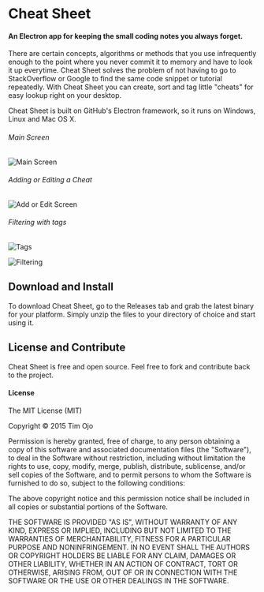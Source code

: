 # Cheat Sheet

#### An Electron app for keeping the small coding notes you always forget. 

There are certain concepts, algorithms or methods that you use infrequently enough to the point where you never commit it to memory and have to look it up everytime. Cheat Sheet solves the problem of not having to go to StackOverflow or Google to find the same code snippet or tutorial repeatedly. With Cheat Sheet you can create, sort and tag little "cheats" for easy lookup right on your desktop.

Cheat Sheet is built on GitHub's Electron framework, so it runs on Windows, Linux and Mac OS X. 

###### Main Screen
![Main Screen](https://raw.githubusercontent.com/tim-ojo/cheat-sheet/master/docs/main_screen.png)

###### Adding or Editing a Cheat
![Add or Edit Screen](https://raw.githubusercontent.com/tim-ojo/cheat-sheet/master/docs/add_or_edit.png)

###### Filtering with tags
![Tags](https://raw.githubusercontent.com/tim-ojo/cheat-sheet/master/docs/tags.png)

![Filtering](https://raw.githubusercontent.com/tim-ojo/cheat-sheet/master/docs/tags_filtered.png)

## Download and Install

To download Cheat Sheet, go to the Releases tab and grab the latest binary for your platform. Simply unzip the files to your directory of choice and start using it.

## License and Contribute

Cheat Sheet is free and open source. Feel free to fork and contribute back to the project.

#### License
The MIT License (MIT)

Copyright © 2015 Tim Ojo

Permission is hereby granted, free of charge, to any person obtaining a copy of this software and associated documentation files (the "Software"), to deal in the Software without restriction, including without limitation the rights to use, copy, modify, merge, publish, distribute, sublicense, and/or sell copies of the Software, and to permit persons to whom the Software is furnished to do so, subject to the following conditions:

The above copyright notice and this permission notice shall be included in all copies or substantial portions of the Software.

THE SOFTWARE IS PROVIDED "AS IS", WITHOUT WARRANTY OF ANY KIND, EXPRESS OR IMPLIED, INCLUDING BUT NOT LIMITED TO THE WARRANTIES OF MERCHANTABILITY, FITNESS FOR A PARTICULAR PURPOSE AND NONINFRINGEMENT. IN NO EVENT SHALL THE AUTHORS OR COPYRIGHT HOLDERS BE LIABLE FOR ANY CLAIM, DAMAGES OR OTHER LIABILITY, WHETHER IN AN ACTION OF CONTRACT, TORT OR OTHERWISE, ARISING FROM, OUT OF OR IN CONNECTION WITH THE SOFTWARE OR THE USE OR OTHER DEALINGS IN THE SOFTWARE.
